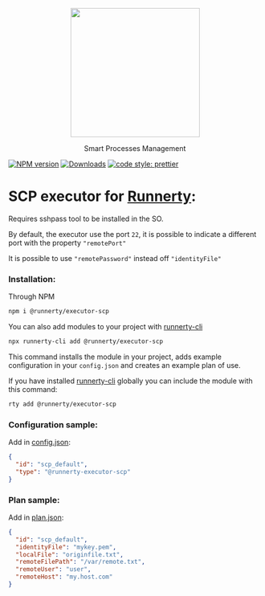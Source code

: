 <p align="center">
  <a href="http://runnerty.io">
    <img height="257" src="https://runnerty.io/assets/header/logo-stroked.png">
  </a>
  <p align="center">Smart Processes Management</p>
</p>

[![NPM version][npm-image]][npm-url] [![Downloads][downloads-image]][npm-url]
<a href="#badge">
<img alt="code style: prettier" src="https://img.shields.io/badge/code_style-prettier-ff69b4.svg">
</a>

# SCP executor for [Runnerty]:

Requires sshpass tool to be installed in the SO.

By default, the executor use the port `22`, it is possible to indicate a different port with the property `"remotePort"`

It is possible to use `"remotePassword"` instead off `"identityFile"`

### Installation:

Through NPM

```bash
npm i @runnerty/executor-scp
```

You can also add modules to your project with [runnerty-cli]

```bash
npx runnerty-cli add @runnerty/executor-scp
```

This command installs the module in your project, adds example configuration in your `config.json` and creates an example plan of use.

If you have installed [runnerty-cli] globally you can include the module with this command:

```bash
rty add @runnerty/executor-scp
```

### Configuration sample:

Add in [config.json]:

```json
{
  "id": "scp_default",
  "type": "@runnerty-executor-scp"
}
```

### Plan sample:

Add in [plan.json]:

```json
{
  "id": "scp_default",
  "identityFile": "mykey.pem",
  "localFile": "originfile.txt",
  "remoteFilePath": "/var/remote.txt",
  "remoteUser": "user",
  "remoteHost": "my.host.com"
}
```

[runnerty]: http://www.runnerty.io
[downloads-image]: https://img.shields.io/npm/dm/@runnerty/executor-scp.svg
[npm-url]: https://www.npmjs.com/package/@runnerty/executor-scp
[npm-image]: https://img.shields.io/npm/v/@runnerty/executor-scp.svg
[david-badge]: https://david-dm.org/runnerty/executor-scp.svg
[david-badge-url]: https://david-dm.org/runnerty/executor-scp
[config.json]: http://docs.runnerty.io/config/
[plan.json]: http://docs.runnerty.io/plan/
[runnerty-cli]: https://www.npmjs.com/package/runnerty-cli
